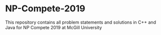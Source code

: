 # NP-Compete-2019
This repository contains all problem statements and solutions in C++ and Java for NP Compete 2019 at McGill University
